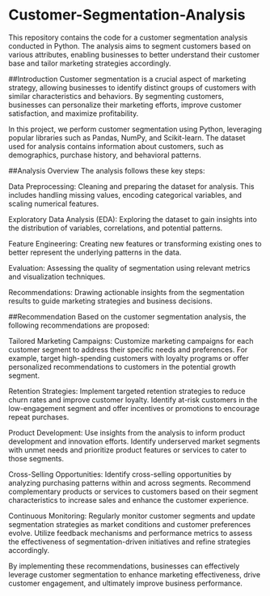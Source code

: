 # Customer-Segmentation-Analysis

This repository contains the code for a customer segmentation analysis conducted in Python. The analysis aims to segment customers based on various attributes, enabling businesses to better understand their customer base and tailor marketing strategies accordingly.

##Introduction
Customer segmentation is a crucial aspect of marketing strategy, allowing businesses to identify distinct groups of customers with similar characteristics and behaviors. By segmenting customers, businesses can personalize their marketing efforts, improve customer satisfaction, and maximize profitability.

In this project, we perform customer segmentation using Python, leveraging popular libraries such as Pandas, NumPy, and Scikit-learn. The dataset used for analysis contains information about customers, such as demographics, purchase history, and behavioral patterns.

##Analysis Overview
The analysis follows these key steps:

Data Preprocessing: Cleaning and preparing the dataset for analysis. This includes handling missing values, encoding categorical variables, and scaling numerical features.

Exploratory Data Analysis (EDA): Exploring the dataset to gain insights into the distribution of variables, correlations, and potential patterns.

Feature Engineering: Creating new features or transforming existing ones to better represent the underlying patterns in the data.

Evaluation: Assessing the quality of segmentation using relevant metrics and visualization techniques.

Recommendations: Drawing actionable insights from the segmentation results to guide marketing strategies and business decisions.

##Recommendation
Based on the customer segmentation analysis, the following recommendations are proposed:

Tailored Marketing Campaigns: Customize marketing campaigns for each customer segment to address their specific needs and preferences. For example, target high-spending customers with loyalty programs or offer personalized recommendations to customers in the potential growth segment.

Retention Strategies: Implement targeted retention strategies to reduce churn rates and improve customer loyalty. Identify at-risk customers in the low-engagement segment and offer incentives or promotions to encourage repeat purchases.

Product Development: Use insights from the analysis to inform product development and innovation efforts. Identify underserved market segments with unmet needs and prioritize product features or services to cater to those segments.

Cross-Selling Opportunities: Identify cross-selling opportunities by analyzing purchasing patterns within and across segments. Recommend complementary products or services to customers based on their segment characteristics to increase sales and enhance the customer experience.

Continuous Monitoring: Regularly monitor customer segments and update segmentation strategies as market conditions and customer preferences evolve. Utilize feedback mechanisms and performance metrics to assess the effectiveness of segmentation-driven initiatives and refine strategies accordingly.

By implementing these recommendations, businesses can effectively leverage customer segmentation to enhance marketing effectiveness, drive customer engagement, and ultimately improve business performance.
